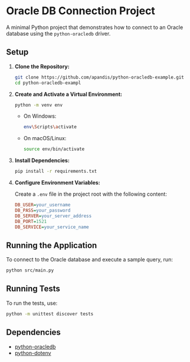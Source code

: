 # Oracle DB Connection Project

A minimal Python project that demonstrates how to connect to an Oracle database using the `python-oracledb` driver.

## Setup

1. **Clone the Repository:**

   ```bash
   git clone https://github.com/apandis/python-oracledb-example.git
   cd python-oracledb-exampl
   ```


2. **Create and Activate a Virtual Environment:**

   ```bash
   python -m venv env
   ```

   - On Windows:
     ```bash
     env\Scripts\activate
     ```
   - On macOS/Linux:
     ```bash
     source env/bin/activate
     ```

3. **Install Dependencies:**

   ```bash
   pip install -r requirements.txt
   ```

4. **Configure Environment Variables:**

   Create a `.env` file in the project root with the following content:

   ```ini
   DB_USER=your_username
   DB_PASS=your_password
   DB_SERVER=your_server_address
   DB_PORT=1521
   DB_SERVICE=your_service_name
   ```

## Running the Application

To connect to the Oracle database and execute a sample query, run:

```bash
python src/main.py
```

## Running Tests

To run the tests, use:

```bash
python -m unittest discover tests
```

## Dependencies

- [python-oracledb](https://oracle.github.io/python-oracledb/)
- [python-dotenv](https://pypi.org/project/python-dotenv/)
